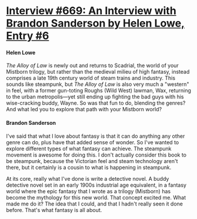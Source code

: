 # [Interview #669: An Interview with Brandon Sanderson by Helen Lowe, Entry #6](https://www.theoryland.com/intvmain.php?i=669#6)

#### Helen Lowe

*The Alloy of Law*
is newly out and returns to Scadrial, the world of your Mistborn trilogy, but rather than the medieval milieu of high fantasy, instead comprises a late 19th century world of steam trains and industry. This sounds like steampunk, but
*The Alloy of Law*
is also very much a "western" in feel, with a former gun-toting Roughs (Wild West) lawman, Wax, returning to the urban metropolis—yet still ending up fighting the bad guys with his wise-cracking buddy, Wayne. So was that fun to do, blending the genres? And what led you to explore that path with your Mistborn world?

#### Brandon Sanderson

I've said that what I love about fantasy is that it can do anything any other genre can do, plus have that added sense of wonder. So I've wanted to explore different types of what fantasy can achieve. The steampunk movement is awesome for doing this. I don't actually consider this book to be steampunk, because the Victorian feel and steam technology aren't there, but it certainly is a cousin to what is happening in steampunk.

At its core, really what I've done is write a detective novel. A buddy detective novel set in an early 1900s industrial age equivalent, in a fantasy world where the epic fantasy that I wrote as a trilogy (Mistborn) has become the mythology for this new world. That concept excited me. What made me do it? The idea that I could, and that I hadn't really seen it done before. That's what fantasy is all about.

